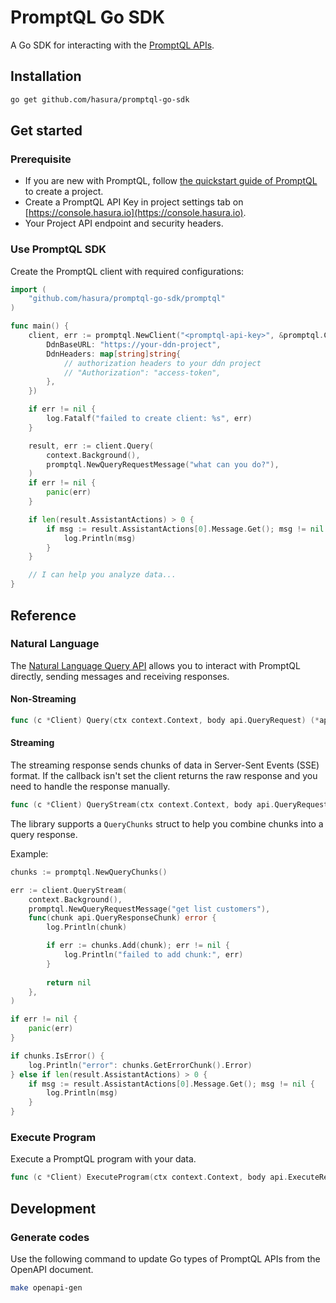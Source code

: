 # PromptQL Go SDK

A Go SDK for interacting with the [PromptQL APIs](https://hasura.io/docs/promptql/promptql-apis/overview/).

## Installation

```bash
go get github.com/hasura/promptql-go-sdk
```

## Get started

### Prerequisite

- If you are new with PromptQL, follow [the quickstart guide of PromptQL](https://hasura.io/docs/promptql/quickstart/) to create a project.
- Create a PromptQL API Key in project settings tab on [https://console.hasura.io](https://console.hasura.io).
- Your Project API endpoint and security headers.

### Use PromptQL SDK

Create the PromptQL client with required configurations:

```go
import (
    "github.com/hasura/promptql-go-sdk/promptql"
)

func main() {
    client, err := promptql.NewClient("<promptql-api-key>", &promptql.ClientConfig{
        DdnBaseURL: "https://your-ddn-project",
        DdnHeaders: map[string]string{
            // authorization headers to your ddn project
            // "Authorization": "access-token",
        },
    })

    if err != nil {
        log.Fatalf("failed to create client: %s", err)
    }

    result, err := client.Query(
        context.Background(), 
        promptql.NewQueryRequestMessage("what can you do?"),
    )
    if err != nil {
        panic(err)
    }

    if len(result.AssistantActions) > 0 {
        if msg := result.AssistantActions[0].Message.Get(); msg != nil {
            log.Println(msg)
        }
    }

    // I can help you analyze data...
}
```

## Reference

### Natural Language 

The [Natural Language Query API](https://hasura.io/docs/promptql/promptql-apis/natural-language-api/) allows you to interact with PromptQL directly, sending messages and receiving responses.

#### Non-Streaming

```go
func (c *Client) Query(ctx context.Context, body api.QueryRequest) (*api.QueryResponse, error)
```

#### Streaming

The streaming response sends chunks of data in Server-Sent Events (SSE) format.
If the callback isn't set the client returns the raw response and you need to handle the response manually.

```go
func (c *Client) QueryStream(ctx context.Context, body api.QueryRequest, callback QueryStreamCallback) error
```

The library supports a `QueryChunks` struct to help you combine chunks into a query response.

Example:

```go
chunks := promptql.NewQueryChunks()

err := client.QueryStream(
    context.Background(), 
    promptql.NewQueryRequestMessage("get list customers"), 
    func(chunk api.QueryResponseChunk) error {
        log.Println(chunk)

        if err := chunks.Add(chunk); err != nil {
            log.Println("failed to add chunk:", err)
        }
        
        return nil
    },
)

if err != nil {
    panic(err)
}

if chunks.IsError() {
    log.Println("error": chunks.GetErrorChunk().Error)
} else if len(result.AssistantActions) > 0 {
    if msg := result.AssistantActions[0].Message.Get(); msg != nil {
        log.Println(msg)
    }
}
```

### Execute Program

Execute a PromptQL program with your data.

```go
func (c *Client) ExecuteProgram(ctx context.Context, body api.ExecuteRequest) (*api.PromptQlExecutionResult, error)
```

## Development

### Generate codes

Use the following command to update Go types of PromptQL APIs from the OpenAPI document.

```bash
make openapi-gen
```